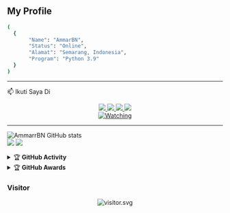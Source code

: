 ## My Profile

```bash
(
  {
       "Name": "AmmarBN",
       "Status": "Online",
       "Alamat": "Semarang, Indonesia",
       "Program": "Python 3.9"
  }
)
```

---
📫 Ikuti Saya Di
<p align="center">
  <a href="https://instagram.com/ammarexecuted"><img src="https://img.shields.io/badge/Instagram-E4405F?style=for-the-badge&logo=instagram&logoColor=white"/> 
  <a href="https://wa.me/6288229683561"><img src="https://img.shields.io/badge/WhatsApp-25D366?style=for-the-badge&logo=whatsapp&logoColor=white" />
  <a href="https://www.facebook.com/ammarexecuted"><img src="https://img.shields.io/badge/Facebook-%234267B2.svg?&style=for-the-badge&logo=facebook&logoColor=white" />
  <a href="[https://youtube.com/channel/UCyxWbQIfP1ewwQou-gqZ2Iw](https://youtube.com/channel/UCyxWbQIfP1ewwQou-gqZ2Iw)"><img src="https://img.shields.io/badge/YouTube-AmmarrBN-ff0000?style=for-the-badge&logo=youtube&logoColor=ff0000&link=https://youtube.com/channel/UCyxWbQIfP1ewwQou-gqZ2Iw" /><br>
 <amaan=AzRyCb&label=VIEWS&style=flat-square&color=orange" />
  <a href="https://komarev.com/ghpvc/?username=AmmarrBN&color=blue&style=flat-square&label=Profile+Views"><img title="Watching" src="https://komarev.com/ghpvc/?username=AmmarrBN&color=green&style=flat-square&label=Profile+View"></a>
</hal>                                                    

-----

<p>
  <img src="https://github-readme-stats.vercel.app/api?username=AmmarrBN&show_icons=true&include_all_commits=true&theme=monokai" alt="AmmarrBN GitHub stats" /><br />
  <img src="https://github-readme-streak-stats.herokuapp.com/?user=AmmarrBN&theme=monokai"/>
  <img src="https://github-readme-stats.vercel.app/api/top-langs/?username=AmmarrBN&layout=compact&theme=monokai&langs_count=12"/><br />
</p>

<details>
    <summary>&#127942 <b>GitHub Activity</b></summary><br/>

![Metrics](https://metrics.lecoq.io/AmmarrBN?)
</details> 

<details>
    <summary>&#127942 <b>GitHub Awards</b></summary><br/>

![Github Trophy](https://github-profile-trophy.vercel.app/?username=AmmarrBN)

</details>

<h3 align="left">Visitor</h3>
<p align="center">
<img src="https://count.caliphdev.my.id/get/@AmmarrBN?theme=rule34" alt="visitor.svg">
</p>

<!--
**AmmarrBN/AmmarrBN** is a ✨ _special_ ✨ repository because its `README.md` (this file) appears on your GitHub profile.

Here are some ideas to get you started:

- 🔭 I’m currently working on ...
- 🌱 I’m currently learning ...
- 👯 I’m looking to collaborate on ...
- 🤔 I’m looking for help with ...
- 💬 Ask me about ...
- 📫 How to reach me: ...
- 😄 Pronouns: ...
- ⚡ Fun fact: ...
-->
